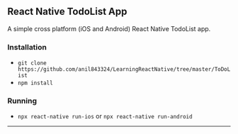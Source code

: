 ## React Native TodoList App

A simple cross platform (iOS and Android) React Native TodoList app.

### Installation

- `git clone https://github.com/anil843324/LearningReactNative/tree/master/ToDoList`
- `npm install`

### Running

- `npx react-native run-ios` or `npx react-native run-android`

---
